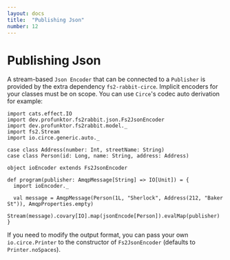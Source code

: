 ```yaml
---
layout: docs
title:  "Publishing Json"
number: 12
---
```


# Publishing Json

A stream-based `Json Encoder` that can be connected to a `Publisher` is provided by the extra dependency `fs2-rabbit-circe`. Implicit encoders for your classes must be on scope. You can use `Circe`'s codec auto derivation for example:

```tut:book:silent
import cats.effect.IO
import dev.profunktor.fs2rabbit.json.Fs2JsonEncoder
import dev.profunktor.fs2rabbit.model._
import fs2.Stream
import io.circe.generic.auto._

case class Address(number: Int, streetName: String)
case class Person(id: Long, name: String, address: Address)

object ioEncoder extends Fs2JsonEncoder

def program(publisher: AmqpMessage[String] => IO[Unit]) = {
  import ioEncoder._

  val message = AmqpMessage(Person(1L, "Sherlock", Address(212, "Baker St")), AmqpProperties.empty)
  Stream(message).covary[IO].map(jsonEncode[Person]).evalMap(publisher)
}
```

If you need to modify the output format, you can pass your own `io.circe.Printer` to the constructor of `Fs2JsonEncoder` (defaults to `Printer.noSpaces`).
